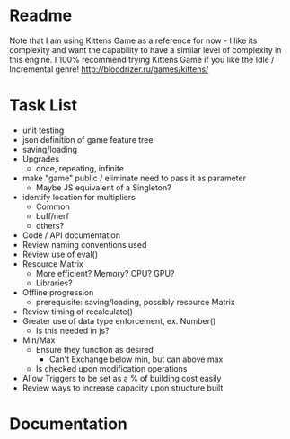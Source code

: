 # Readme

Note that I am using Kittens Game as a reference for now - I like its complexity and want the capability to have a similar level of complexity in this engine. I 100% recommend trying Kittens Game if you like the Idle / Incremental genre! http://bloodrizer.ru/games/kittens/

# Task List
 * unit testing
 * json definition of game feature tree
 * saving/loading
 * Upgrades
   * once, repeating, infinite
 * make "game" public / eliminate need to pass it as parameter
   * Maybe JS equivalent of a Singleton?
 * identify location for multipliers
   * Common
   * buff/nerf
   * others?
 * Code / API documentation
 * Review naming conventions used
 * Review use of eval()
 * Resource Matrix
   * More efficient? Memory? CPU? GPU?
   * Libraries?
 * Offline progression
   * prerequisite: saving/loading, possibly resource Matrix
 * Review timing of recalculate()
 * Greater use of data type enforcement, ex. Number()
   * Is this needed in js?
 * Min/Max
   * Ensure they function as desired
     * Can't Exchange below min, but can above max
   * Is checked upon modification operations
 * Allow Triggers to be set as a % of building cost easily
 * Review ways to increase capacity upon structure built

# Documentation
